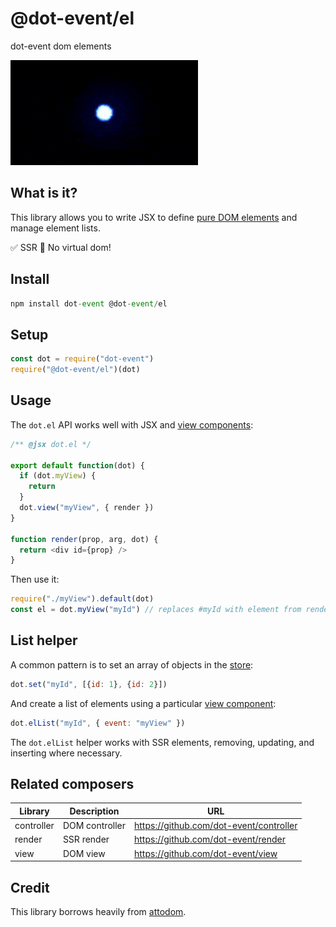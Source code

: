 # @dot-event/el

dot-event dom elements

![element](element.gif)

## What is it?

This library allows you to write JSX to define [pure DOM elements](https://developer.mozilla.org/en-US/docs/Web/API/Element) and manage element lists.

✅ SSR
🚫 No virtual dom!

## Install

```js
npm install dot-event @dot-event/el
```

## Setup

```js
const dot = require("dot-event")
require("@dot-event/el")(dot)
```

## Usage

The `dot.el` API works well with JSX and [view components](https://github.com/dot-event/view):

```js
/** @jsx dot.el */

export default function(dot) {
  if (dot.myView) {
    return
  }
  dot.view("myView", { render })
}

function render(prop, arg, dot) {
  return <div id={prop} />
}
```

Then use it:

```js
require("./myView").default(dot)
const el = dot.myView("myId") // replaces #myId with element from render
```

## List helper

A common pattern is to set an array of objects in the [store](https://github.com/dot-event/store2):

```js
dot.set("myId", [{id: 1}, {id: 2}])
```

And create a list of elements using a particular [view component](https://github.com/dot-event/view):

```js
dot.elList("myId", { event: "myView" })
```

The `dot.elList` helper works with SSR elements, removing, updating, and inserting where necessary.

## Related composers

| Library    | Description    | URL                                     |
| ---------- | -------------- | --------------------------------------- |
| controller | DOM controller | https://github.com/dot-event/controller |
| render     | SSR render     | https://github.com/dot-event/render     |
| view       | DOM view       | https://github.com/dot-event/view       |

## Credit

This library borrows heavily from [attodom](https://github.com/hville/attodom).
